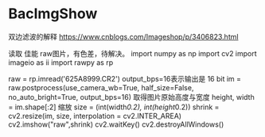 # BacImgShow
双边滤波的解释
https://www.cnblogs.com/Imageshop/p/3406823.html


读取 佳能 raw图片，有色差，待解决。
import numpy as np
import cv2
import imageio as ii
import rawpy as rp

raw = rp.imread('625A8999.CR2')
output_bps=16表示输出是 16 bit 
im = raw.postprocess(use_camera_wb=True, half_size=False, no_auto_bright=True, output_bps=16)
取得图片原始高度与宽度
height, width = im.shape[:2]
缩放
size = (int(width*0.2), int(height*0.2))
shrink = cv2.resize(im, size, interpolation = cv2.INTER_AREA)
cv2.imshow("raw",shrink)
cv2.waitKey()
cv2.destroyAllWindows()
